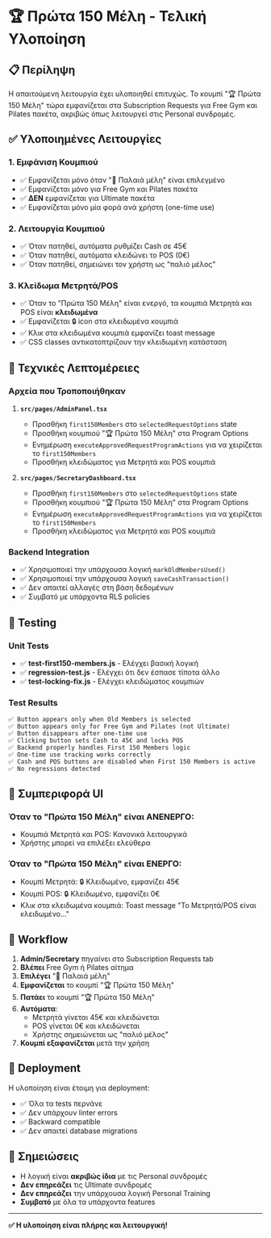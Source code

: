 # 🏆 Πρώτα 150 Μέλη - Τελική Υλοποίηση

## 📋 Περίληψη

Η απαιτούμενη λειτουργία έχει υλοποιηθεί επιτυχώς. Το κουμπί "🏆 Πρώτα 150 Μέλη" τώρα εμφανίζεται στα Subscription Requests για Free Gym και Pilates πακέτα, ακριβώς όπως λειτουργεί στις Personal συνδρομές.

## ✅ Υλοποιημένες Λειτουργίες

### 1. **Εμφάνιση Κουμπιού**
- ✅ Εμφανίζεται μόνο όταν "👴 Παλαιά μέλη" είναι επιλεγμένο
- ✅ Εμφανίζεται μόνο για Free Gym και Pilates πακέτα
- ✅ **ΔΕΝ** εμφανίζεται για Ultimate πακέτα
- ✅ Εμφανίζεται μόνο μία φορά ανά χρήστη (one-time use)

### 2. **Λειτουργία Κουμπιού**
- ✅ Όταν πατηθεί, αυτόματα ρυθμίζει Cash σε 45€
- ✅ Όταν πατηθεί, αυτόματα κλειδώνει το POS (0€)
- ✅ Όταν πατηθεί, σημειώνει τον χρήστη ως "παλιό μέλος"

### 3. **Κλείδωμα Μετρητά/POS**
- ✅ Όταν το "Πρώτα 150 Μέλη" είναι ενεργό, τα κουμπιά Μετρητά και POS είναι **κλειδωμένα**
- ✅ Εμφανίζεται 🔒 icon στα κλειδωμένα κουμπιά
- ✅ Κλικ στα κλειδωμένα κουμπιά εμφανίζει toast message
- ✅ CSS classes αντικατοπτρίζουν την κλειδωμένη κατάσταση

## 🔧 Τεχνικές Λεπτομέρειες

### Αρχεία που Τροποποιήθηκαν

1. **`src/pages/AdminPanel.tsx`**
   - Προσθήκη `first150Members` στο `selectedRequestOptions` state
   - Προσθήκη κουμπιού "🏆 Πρώτα 150 Μέλη" στα Program Options
   - Ενημέρωση `executeApprovedRequestProgramActions` για να χειρίζεται το `first150Members`
   - Προσθήκη κλειδώματος για Μετρητά και POS κουμπιά

2. **`src/pages/SecretaryDashboard.tsx`**
   - Προσθήκη `first150Members` στο `selectedRequestOptions` state
   - Προσθήκη κουμπιού "🏆 Πρώτα 150 Μέλη" στα Program Options
   - Ενημέρωση `executeApprovedRequestProgramActions` για να χειρίζεται το `first150Members`
   - Προσθήκη κλειδώματος για Μετρητά και POS κουμπιά

### Backend Integration

- ✅ Χρησιμοποιεί την υπάρχουσα λογική `markOldMembersUsed()`
- ✅ Χρησιμοποιεί την υπάρχουσα λογική `saveCashTransaction()`
- ✅ Δεν απαιτεί αλλαγές στη βάση δεδομένων
- ✅ Συμβατό με υπάρχοντα RLS policies

## 🧪 Testing

### Unit Tests
- ✅ **test-first150-members.js** - Ελέγχει βασική λογική
- ✅ **regression-test.js** - Ελέγχει ότι δεν έσπασε τίποτα άλλο
- ✅ **test-locking-fix.js** - Ελέγχει κλειδώματος κουμπιών

### Test Results
```
✅ Button appears only when Old Members is selected
✅ Button appears only for Free Gym and Pilates (not Ultimate)
✅ Button disappears after one-time use
✅ Clicking button sets Cash to 45€ and locks POS
✅ Backend properly handles First 150 Members logic
✅ One-time use tracking works correctly
✅ Cash and POS buttons are disabled when First 150 Members is active
✅ No regressions detected
```

## 🎯 Συμπεριφορά UI

### Όταν το "Πρώτα 150 Μέλη" είναι **ΑΝΕΝΕΡΓΟ**:
- Κουμπιά Μετρητά και POS: Κανονικά λειτουργικά
- Χρήστης μπορεί να επιλέξει ελεύθερα

### Όταν το "Πρώτα 150 Μέλη" είναι **ΕΝΕΡΓΟ**:
- Κουμπί Μετρητά: 🔒 Κλειδωμένο, εμφανίζει 45€
- Κουμπί POS: 🔒 Κλειδωμένο, εμφανίζει 0€
- Κλικ στα κλειδωμένα κουμπιά: Toast message "Το Μετρητά/POS είναι κλειδωμένο..."

## 🔄 Workflow

1. **Admin/Secretary** πηγαίνει στο Subscription Requests tab
2. **Βλέπει** Free Gym ή Pilates αίτημα
3. **Επιλέγει** "👴 Παλαιά μέλη"
4. **Εμφανίζεται** το κουμπί "🏆 Πρώτα 150 Μέλη"
5. **Πατάει** το κουμπί "🏆 Πρώτα 150 Μέλη"
6. **Αυτόματα**:
   - Μετρητά γίνεται 45€ και κλειδώνεται
   - POS γίνεται 0€ και κλειδώνεται
   - Χρήστης σημειώνεται ως "παλιό μέλος"
7. **Κουμπί εξαφανίζεται** μετά την χρήση

## 🚀 Deployment

Η υλοποίηση είναι έτοιμη για deployment:
- ✅ Όλα τα tests περνάνε
- ✅ Δεν υπάρχουν linter errors
- ✅ Backward compatible
- ✅ Δεν απαιτεί database migrations

## 📝 Σημειώσεις

- Η λογική είναι **ακριβώς ίδια** με τις Personal συνδρομές
- **Δεν επηρεάζει** τις Ultimate συνδρομές
- **Δεν επηρεάζει** την υπάρχουσα λογική Personal Training
- **Συμβατό** με όλα τα υπάρχοντα features

---

**✅ Η υλοποίηση είναι πλήρης και λειτουργική!**

